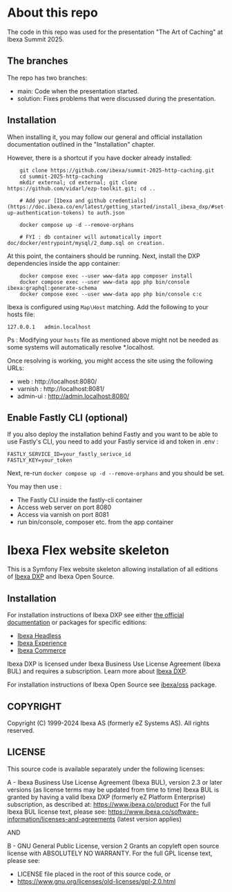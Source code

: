 # About this repo

The code in this repo was used for the presentation "The Art of Caching" at Ibexa Summit 2025.

## The branches

The repo has two branches:
- main: Code when the presentation started.
- solution: Fixes problems that were discussed during the presentation.

## Installation

When installing it, you may follow our general and official installation documentation outlined in the "Installation"
chapter.

However, there is a shortcut if you have docker already installed:

```
    git clone https://github.com/ibexa/summit-2025-http-caching.git
    cd summit-2025-http-caching
    mkdir external; cd external; git clone https://github.com/vidarl/ezp-toolkit.git; cd ..

    # Add your [Ibexa and github credentials](https://doc.ibexa.co/en/latest/getting_started/install_ibexa_dxp/#set-up-authentication-tokens) to auth.json

    docker compose up -d --remove-orphans
    
    # FYI : db container will automatically import doc/docker/entrypoint/mysql/2_dump.sql on creation.
```

At this point, the containers should be running. Next, install the DXP dependencies inside the app container:

```
    docker compose exec --user www-data app composer install
    docker compose exec --user www-data app php bin/console ibexa:graphql:generate-schema
    docker compose exec --user www-data app php bin/console c:c

```

Ibexa is configured using `Map\Host` matching. Add the following to your hosts file:
```
127.0.0.1   admin.localhost
```

Ps : Modifying your `hosts` file as mentioned above might not be needed as some systems will automatically resolve *.localhost.

Once resolving is working, you might access the site using the following URLs:
- web : http://localhost:8080/
- varnish : http://localhost:8081/
- admin-ui : http://admin.localhost:8080/

## Enable Fastly CLI (optional)

If you also deploy the installation behind Fastly and you want to be able to use Fastly's CLI, you need to add your
Fastly service id and token in .env :

```
FASTLY_SERVICE_ID=your_fastly_serivce_id
FASTLY_KEY=your_token
```

Next, re-run `docker compose up -d --remove-orphans` and you should be set.

You may then use :
 - The Fastly CLI inside the fastly-cli container
 - Access web server on port 8080
 - Access via varnish on port 8081
 - run bin/console, composer etc. from the app container

# Ibexa Flex website skeleton

This is a Symfony Flex website skeleton allowing installation of all editions of
[Ibexa DXP](https://www.ibexa.co/products) and Ibexa Open Source.

## Installation

For installation instructions of Ibexa DXP see either
[the official documentation](https://doc.ibexa.co/) or packages for specific editions:
* [Ibexa Headless](https://github.com/ibexa/headless)
* [Ibexa Experience](https://github.com/ibexa/experience)
* [Ibexa Commerce](https://github.com/ibexa/commerce)

Ibexa DXP is licensed under Ibexa Business Use License Agreement (Ibexa BUL) and requires
a subscription. Learn more about [Ibexa DXP](https://www.ibexa.co/products).

For installation instructions of Ibexa Open Source see [ibexa/oss](https://github.com/ibexa/oss)
package.

## COPYRIGHT
Copyright (C) 1999-2024 Ibexa AS (formerly eZ Systems AS). All rights reserved.

## LICENSE
This source code is available separately under the following licenses:

A - Ibexa Business Use License Agreement (Ibexa BUL),
version 2.3 or later versions (as license terms may be updated from time to time)
Ibexa BUL is granted by having a valid Ibexa DXP (formerly eZ Platform Enterprise) subscription,
as described at: https://www.ibexa.co/product
For the full Ibexa BUL license text, please see:
https://www.ibexa.co/software-information/licenses-and-agreements (latest version applies)

AND

B - GNU General Public License, version 2
Grants an copyleft open source license with ABSOLUTELY NO WARRANTY. For the full GPL license text, please see:
- LICENSE file placed in the root of this source code, or
- https://www.gnu.org/licenses/old-licenses/gpl-2.0.html
